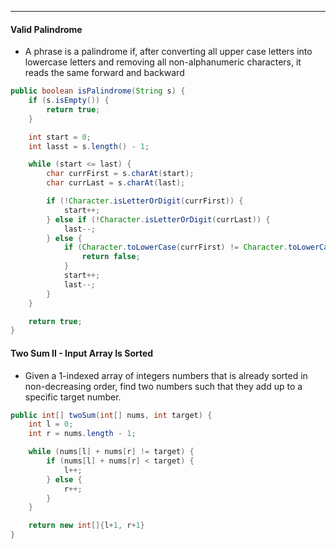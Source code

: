 ***

#### Valid Palindrome
* A phrase is a palindrome if, after converting all upper case letters into lowercase letters and removing all non-alphanumeric characters, it reads the same forward and backward

```Java
public boolean isPalindrome(String s) {
	if (s.isEmpty()) {
		return true;
	}

	int start = 0;
	int lasst = s.length() - 1;

	while (start <= last) {
		char currFirst = s.charAt(start);
		char currLast = s.charAt(last);

		if (!Character.isLetterOrDigit(currFirst)) {
			start++;
		} else if (!Character.isLetterOrDigit(currLast)) {
			last--;
		} else {
			if (Character.toLowerCase(currFirst) != Character.toLowerCase(currLast)) {
				return false;
			}
			start++;
			last--;
		}
	}

	return true;	
}
```
#### Two Sum II - Input Array Is Sorted
* Given a 1-indexed array of integers numbers that is already sorted in non-decreasing order, find two numbers such that they add up to a specific target number. 
```Java
public int[] twoSum(int[] nums, int target) {
	int l = 0;
	int r = nums.length - 1;

	while (nums[l] + nums[r] != target) {
		if (nums[l] + nums[r] < target) {
			l++;
		} else {
			r++;
		}
	}

	return new int[]{l+1, r+1}
}
```